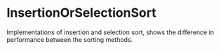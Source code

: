 # InsertionOrSelectionSort
Implementations of insertion and selection sort, shows the difference in performance between the sorting methods.
